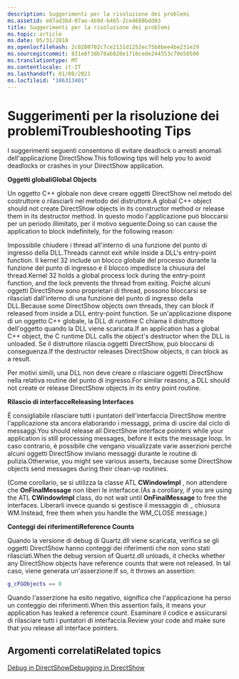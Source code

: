 ```yaml
---
description: Suggerimenti per la risoluzione dei problemi
ms.assetid: e87ad3bd-07ae-4b9d-b465-2ce4688bdd83
title: Suggerimenti per la risoluzione dei problemi
ms.topic: article
ms.date: 05/31/2018
ms.openlocfilehash: 2c0280702c7ce2131d1252ec75b8bee4be231e29
ms.sourcegitcommit: 831e8f3db78ab820e1710cede244553c70e50500
ms.translationtype: MT
ms.contentlocale: it-IT
ms.lasthandoff: 01/08/2021
ms.locfileid: "106313401"
---
```

# <a name="troubleshooting-tips"></a><span data-ttu-id="11276-103">Suggerimenti per la risoluzione dei problemi</span><span class="sxs-lookup"><span data-stu-id="11276-103">Troubleshooting Tips</span></span>

<span data-ttu-id="11276-104">I suggerimenti seguenti consentono di evitare deadlock o arresti anomali dell'applicazione DirectShow.</span><span class="sxs-lookup"><span data-stu-id="11276-104">This following tips will help you to avoid deadlocks or crashes in your DirectShow application.</span></span>

<span data-ttu-id="11276-105">**Oggetti globali**</span><span class="sxs-lookup"><span data-stu-id="11276-105">**Global Objects**</span></span>

<span data-ttu-id="11276-106">Un oggetto C++ globale non deve creare oggetti DirectShow nel metodo del costruttore o rilasciarli nel metodo del distruttore.</span><span class="sxs-lookup"><span data-stu-id="11276-106">A global C++ object should not create DirectShow objects in its constructor method or release them in its destructor method.</span></span> <span data-ttu-id="11276-107">In questo modo l'applicazione può bloccarsi per un periodo illimitato, per il motivo seguente:</span><span class="sxs-lookup"><span data-stu-id="11276-107">Doing so can cause the application to block indefinitely, for the following reason:</span></span>

<span data-ttu-id="11276-108">Impossibile chiudere i thread all'interno di una funzione del punto di ingresso della DLL.</span><span class="sxs-lookup"><span data-stu-id="11276-108">Threads cannot exit while inside a DLL's entry-point function.</span></span> <span data-ttu-id="11276-109">Il kernel 32 include un blocco globale del processo durante la funzione del punto di ingresso e il blocco impedisce la chiusura del thread.</span><span class="sxs-lookup"><span data-stu-id="11276-109">Kernel 32 holds a global process lock during the entry-point function, and the lock prevents the thread from exiting.</span></span> <span data-ttu-id="11276-110">Poiché alcuni oggetti DirectShow sono proprietari di thread, possono bloccarsi se rilasciati dall'interno di una funzione del punto di ingresso della DLL.</span><span class="sxs-lookup"><span data-stu-id="11276-110">Because some DirectShow objects own threads, they can block if released from inside a DLL entry-point function.</span></span> <span data-ttu-id="11276-111">Se un'applicazione dispone di un oggetto C++ globale, la DLL di runtime C chiama il distruttore dell'oggetto quando la DLL viene scaricata.</span><span class="sxs-lookup"><span data-stu-id="11276-111">If an application has a global C++ object, the C runtime DLL calls the object's destructor when the DLL is unloaded.</span></span> <span data-ttu-id="11276-112">Se il distruttore rilascia oggetti DirectShow, può bloccarsi di conseguenza.</span><span class="sxs-lookup"><span data-stu-id="11276-112">If the destructor releases DirectShow objects, it can block as a result.</span></span>

<span data-ttu-id="11276-113">Per motivi simili, una DLL non deve creare o rilasciare oggetti DirectShow nella relativa routine del punto di ingresso.</span><span class="sxs-lookup"><span data-stu-id="11276-113">For similar reasons, a DLL should not create or release DirectShow objects in its entry point routine.</span></span>

<span data-ttu-id="11276-114">**Rilascio di interfacce**</span><span class="sxs-lookup"><span data-stu-id="11276-114">**Releasing Interfaces**</span></span>

<span data-ttu-id="11276-115">È consigliabile rilasciare tutti i puntatori dell'interfaccia DirectShow mentre l'applicazione sta ancora elaborando i messaggi, prima di uscire dal ciclo di messaggi.</span><span class="sxs-lookup"><span data-stu-id="11276-115">You should release all DirectShow interface pointers while your application is still processing messages, before it exits the message loop.</span></span> <span data-ttu-id="11276-116">In caso contrario, è possibile che vengano visualizzate varie asserzioni perché alcuni oggetti DirectShow inviano messaggi durante le routine di pulizia.</span><span class="sxs-lookup"><span data-stu-id="11276-116">Otherwise, you might see various asserts, because some DirectShow objects send messages during their clean-up routines.</span></span>

<span data-ttu-id="11276-117">(Come corollario, se si utilizza la classe ATL **CWindowImpl** , non attendere che **OnFinalMessage** non liberi le interfacce.</span><span class="sxs-lookup"><span data-stu-id="11276-117">(As a corollary, if you are using the ATL **CWindowImpl** class, do not wait until **OnFinalMessage** to free the interfaces.</span></span> <span data-ttu-id="11276-118">Liberarli invece quando si gestisce il messaggio di \_ chiusura WM.</span><span class="sxs-lookup"><span data-stu-id="11276-118">Instead, free them when you handle the WM\_CLOSE message.)</span></span>

<span data-ttu-id="11276-119">**Conteggi dei riferimenti**</span><span class="sxs-lookup"><span data-stu-id="11276-119">**Reference Counts**</span></span>

<span data-ttu-id="11276-120">Quando la versione di debug di Quartz.dll viene scaricata, verifica se gli oggetti DirectShow hanno conteggi dei riferimenti che non sono stati rilasciati.</span><span class="sxs-lookup"><span data-stu-id="11276-120">When the debug version of Quartz.dll unloads, it checks whether any DirectShow objects have reference counts that were not released.</span></span> <span data-ttu-id="11276-121">In tal caso, viene generata un'asserzione:</span><span class="sxs-lookup"><span data-stu-id="11276-121">If so, it throws an assertion:</span></span>


```C++
g_cFGObjects == 0 
```



<span data-ttu-id="11276-122">Quando l'asserzione ha esito negativo, significa che l'applicazione ha perso un conteggio dei riferimenti.</span><span class="sxs-lookup"><span data-stu-id="11276-122">When this assertion fails, it means your application has leaked a reference count.</span></span> <span data-ttu-id="11276-123">Esaminare il codice e assicurarsi di rilasciare tutti i puntatori di interfaccia.</span><span class="sxs-lookup"><span data-stu-id="11276-123">Review your code and make sure that you release all interface pointers.</span></span>

## <a name="related-topics"></a><span data-ttu-id="11276-124">Argomenti correlati</span><span class="sxs-lookup"><span data-stu-id="11276-124">Related topics</span></span>

<dl> <dt>

[<span data-ttu-id="11276-125">Debug in DirectShow</span><span class="sxs-lookup"><span data-stu-id="11276-125">Debugging in DirectShow</span></span>](debugging-in-directshow.md)
</dt> </dl>

 

 



